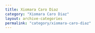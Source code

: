 ```yaml
---
title: Xiomara Caro Diaz
category: "Xiomara Caro Diaz"
layout: archive-categories
permalink: "category/xiomara-caro-diaz"
---
```

